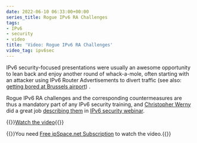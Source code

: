 ```yaml
---
date: 2022-06-10 06:33:00+00:00
series_title: Rogue IPv6 RA Challenges
tags:
- IPv6
- security
- video
title: 'Video: Rogue IPv6 RA Challenges'
video_tag: ipv6sec
---
```

IPv6 security-focused presentations were usually an awesome opportunity to lean back and enjoy another round of whack-a-mole, often starting with an attacker using IPv6 Router Advertisements to divert traffic (see also: [getting bored at Brussels airport](https://blog.ipspace.net/2011/11/ipv6-security-getting-bored-bru-airport.html)) .

Rogue IPv6 RA challenges and the corresponding countermeasures are thus a mandatory part of any IPv6 security training, and [Christopher Werny](https://www.ipspace.net/Author:Christopher_Werny) did a great job [describing them](https://my.ipspace.net/bin/get/IPv6Sec/E5.2%20-%20Rogue%20RA%20Challenges.mp4?doccode=IPv6Sec) in [IPv6 security webinar](https://www.ipspace.net/IPv6_security).

{{<jump>}}[Watch the video](https://my.ipspace.net/bin/get/IPv6Sec/E5.2%20-%20Rogue%20RA%20Challenges.mp4?doccode=IPv6Sec){{</jump>}}

{{<note info >}}You need [Free ipSpace.net Subscription](https://www.ipspace.net/Subscription/Free) to watch the video.{{</note>}}
